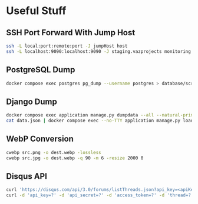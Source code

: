 # Useful Stuff


## SSH Port Forward With Jump Host

```sh
ssh -L local:port:remote:port -J jumpHost host
ssh -L localhost:9090:localhost:9090 -J staging.vazprojects monitoring
```


## PostgreSQL Dump

```sh
docker compose exec postgres pg_dump --username postgres > database/scripts/stagingData.sql
```


## Django Dump

```sh
docker compose exec application manage.py dumpdata --all --natural-primary --natural-foreign --indent 4 auth.user taggit commonApp projectsApp blogApp > data.json
cat data.json | docker compose exec --no-TTY application manage.py loaddata --format=json -
```


## WebP Conversion

```sh
cwebp src.png -o dest.webp -lossless
cwebp src.jpg -o dest.webp -q 90 -m 6 -resize 2000 0
```


## Disqus API

```sh
curl 'https://disqus.com/api/3.0/forums/listThreads.json?api_key=<apiKey>&forum=<forum>' | jq '.response[].id' -r
curl -d 'api_key=?' -d 'api_secret=?' -d 'access_token=?' -d 'thread=?' -d 'thread=?' 'https://disqus.com/api/3.0/threads/remove.json'
```